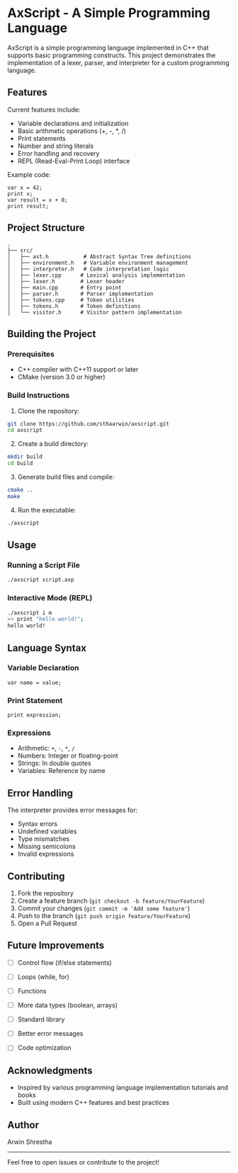 # AxScript - A Simple Programming Language

AxScript is a simple programming language implemented in C++ that supports basic programming constructs. This project demonstrates the implementation of a lexer, parser, and interpreter for a custom programming language.

## Features

Current features include:
- Variable declarations and initialization
- Basic arithmetic operations (+, -, *, /)
- Print statements
- Number and string literals
- Error handling and recovery
- REPL (Read-Eval-Print Loop) interface

Example code:
```
var x = 42;
print x;
var result = x + 8;
print result;
```

## Project Structure

```
.
├── src/
│   ├── ast.h           # Abstract Syntax Tree definitions
│   ├── environment.h   # Variable environment management
│   ├── interpreter.h   # Code interpretation logic
│   ├── lexer.cpp      # Lexical analysis implementation
│   ├── lexer.h        # Lexer header
│   ├── main.cpp       # Entry point
│   ├── parser.h       # Parser implementation
│   ├── tokens.cpp     # Token utilities
│   ├── tokens.h       # Token definitions
│   └── visitor.h      # Visitor pattern implementation
```

## Building the Project

### Prerequisites
- C++ compiler with C++11 support or later
- CMake (version 3.0 or higher)

### Build Instructions

1. Clone the repository:
```bash
git clone https://github.com/sthaarwin/axscript.git
cd axscript
```

2. Create a build directory:
```bash
mkdir build
cd build
```

3. Generate build files and compile:
```bash
cmake ..
make
```

4. Run the executable:
```bash
./axscript
```

## Usage

### Running a Script File
```bash
./axscript script.axp
```

### Interactive Mode (REPL)
```bash
./axscript i m
>> print "hello world!";
hello world!
```

## Language Syntax

### Variable Declaration
```
var name = value;
```

### Print Statement
```
print expression;
```

### Expressions
- Arithmetic: `+`, `-`, `*`, `/`
- Numbers: Integer or floating-point
- Strings: In double quotes
- Variables: Reference by name

## Error Handling

The interpreter provides error messages for:
- Syntax errors
- Undefined variables
- Type mismatches
- Missing semicolons
- Invalid expressions

## Contributing

1. Fork the repository
2. Create a feature branch (`git checkout -b feature/YourFeature`)
3. Commit your changes (`git commit -m 'Add some feature'`)
4. Push to the branch (`git push origin feature/YourFeature`)
5. Open a Pull Request

## Future Improvements

- [ ] Control flow (if/else statements)
- [ ] Loops (while, for)
- [ ] Functions
- [ ] More data types (boolean, arrays)
- [ ] Standard library
- [ ] Better error messages
- [ ] Code optimization


## Acknowledgments

- Inspired by various programming language implementation tutorials and books
- Built using modern C++ features and best practices

## Author

Arwin Shrestha

---
Feel free to open issues or contribute to the project!
